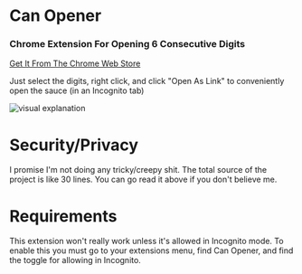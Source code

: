 # Can Opener
### Chrome Extension For Opening 6 Consecutive Digits
[Get It From The Chrome Web Store](https://chrome.google.com/webstore/detail/cnhjpaanikebnkacmfmdkalmmdololfn/publish-accepted?hl=en-US&gl=US)

Just select the digits, right click, and click "Open As Link" to conveniently open the sauce (in an Incognito tab)

![visual explanation](https://i.imgur.com/5zXPagv.png "Visual Explanation")


# Security/Privacy
I promise I'm not doing any tricky/creepy shit. The total source of the project is like 30 lines. You can go read it above if you don't believe me.

# Requirements
This extension won't really work unless it's allowed in Incognito mode. To enable this you must go to your extensions menu, find Can Opener, and find the toggle for allowing in Incognito.
